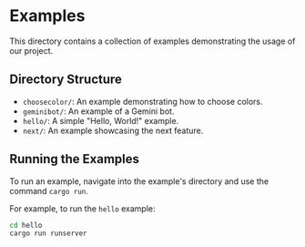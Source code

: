 # Examples

This directory contains a collection of examples demonstrating the usage of our project.

## Directory Structure

- `choosecolor/`: An example demonstrating how to choose colors.
- `geminibot/`: An example of a Gemini bot.
- `hello/`: A simple "Hello, World!" example.
- `next/`: An example showcasing the next feature.

## Running the Examples

To run an example, navigate into the example's directory and use the command `cargo run`.

For example, to run the `hello` example:

```sh
cd hello
cargo run runserver
``` 
